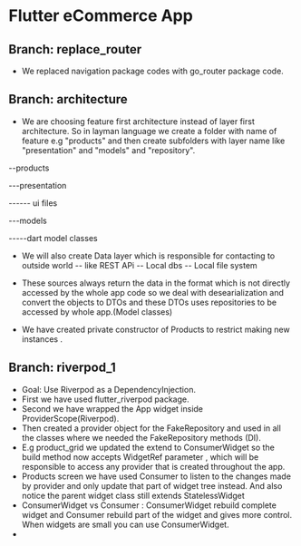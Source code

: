 # Flutter eCommerce App

## Branch: replace_router

- We replaced navigation package codes with go_router package code.

## Branch: architecture

- We are choosing feature first architecture instead of layer first architecture. So in layman language we create a folder with name of feature e.g "products" and then create subfolders with layer name like "presentation" and "models" and "repository".

--products

---presentation

------ ui files

---models

-----dart model classes

- We will also create Data layer which is responsible for contacting to outside world
  -- like REST APi
  -- Local dbs
  -- Local file system

- These sources always return the data in the format which is not directly accessed by the whole app code so we deal with desearialization and convert the objects to DTOs and these DTOs uses repositories to be accessed by whole app.(Model classes)

- We have created private constructor of Products to restrict making new instances .

## Branch: riverpod_1

- Goal: Use Riverpod as a DependencyInjection.
- First we have used flutter_riverpod package.
- Second we have wrapped the App widget inside ProviderScope(Riverpod).
- Then created a provider object for the FakeRepository and used in all the classes where we needed the FakeRepository methods (DI).
- E.g product_grid we updated the extend to ConsumerWidget so the build method now accepts WidgetRef parameter , which will be responsible to access any provider that is created throughout the app.
- Products screen we have used Consumer to listen to the changes made by provider and only update that part of widget tree instead. And also notice the parent widget class still extends StatelessWidget
- ConsumerWidget vs Consumer :
  ConsumerWidget rebuild complete widget and Consumer rebuild part of the widget and gives more control. When widgets are small you can use ConsumerWidget.
-
